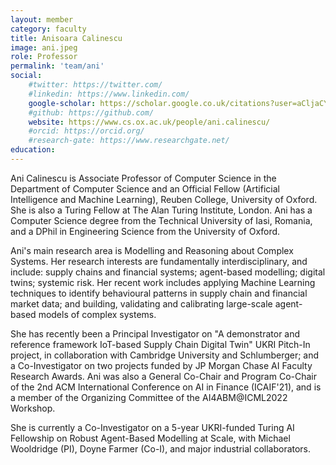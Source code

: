 ```yaml
---
layout: member
category: faculty
title: Anisoara Calinescu
image: ani.jpeg
role: Professor
permalink: 'team/ani'
social:
    #twitter: https://twitter.com/
    #linkedin: https://www.linkedin.com/
    google-scholar: https://scholar.google.co.uk/citations?user=aCljaCYAAAAJ&hl=en
    #github: https://github.com/
    website: https://www.cs.ox.ac.uk/people/ani.calinescu/
    #orcid: https://orcid.org/
    #research-gate: https://www.researchgate.net/
education:
---
```


Ani Calinescu is Associate Professor of Computer Science in the Department of Computer Science and an Official Fellow (Artificial Intelligence and Machine Learning), Reuben College, University of Oxford. She is also a Turing Fellow at The Alan Turing Institute, London. Ani has a Computer Science degree from the Technical University of Iasi, Romania, and a DPhil in Engineering Science from the University of Oxford.

Ani's main research area is Modelling and Reasoning about Complex Systems. Her research interests are fundamentally interdisciplinary, and include: supply chains and financial systems; agent-based modelling; digital twins; systemic risk. Her recent work includes applying Machine Learning techniques to identify behavioural patterns in supply chain and financial market data; and building, validating and calibrating large-scale agent-based models of complex systems.

She has recently been a Principal Investigator on "A demonstrator and reference framework IoT-based Supply Chain Digital Twin" UKRI Pitch-In project, in collaboration with Cambridge University and Schlumberger; and a Co-Investigator on two projects funded by JP Morgan Chase AI Faculty Research Awards. Ani was also a General Co-Chair and Program Co-Chair of the 2nd ACM International Conference on AI in Finance (ICAIF'21), and is a member of the Organizing Committee of the AI4ABM@ICML2022 Workshop.

She is currently a Co-Investigator on a 5-year UKRI-funded Turing AI Fellowship on Robust Agent-Based Modelling at Scale, with Michael Wooldridge (PI), Doyne Farmer (Co-I), and major industrial collaborators.
